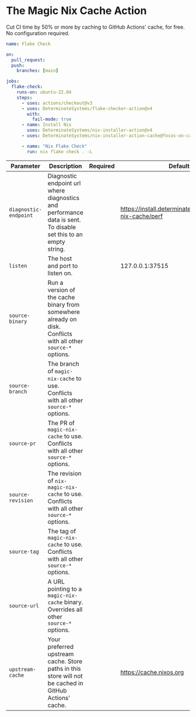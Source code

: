 # The Magic Nix Cache Action

Cut CI time by 50% or more by caching to GitHub Actions' cache, for free. No configuration required.

<!--
cat action.yml| nix run nixpkgs#yq-go -- '[[ "Parameter", "Description", "Required", "Default" ], ["-", "-", "-", "-"]] + [.inputs | to_entries | sort_by(.key) | .[] | ["`" + .key + "`", .value.description, .value.required // "", .value.default // ""]] | map(join(" | ")) | .[] | "| " + . + " |"' -r
-->

```yaml
name: Flake Check

on:
  pull_request:
  push:
    branches: [main]

jobs:
  flake-check:
    runs-on: ubuntu-22.04
    steps:
      - uses: actions/checkout@v3
      - uses: DeterminateSystems/flake-checker-action@v4
        with:
          fail-mode: true
      - name: Install Nix
        uses: DeterminateSystems/nix-installer-action@v4
      - uses: DeterminateSystems/nix-installer-action-cache@focus-on-cache

      - name: "Nix Flake Check"
        run: nix flake check . -L
```

| Parameter | Description | Required | Default |
| - | - | - | - |
| `diagnostic-endpoint` | Diagnostic endpoint url where diagnostics and performance data is sent. To disable set this to an empty string. |  | https://install.determinate.systems/magic-nix-cache/perf |
| `listen` | The host and port to listen on. |  | 127.0.0.1:37515 |
| `source-binary` | Run a version of the cache binary from somewhere already on disk. Conflicts with all other `source-*` options. |  |  |
| `source-branch` | The branch of `magic-nix-cache` to use. Conflicts with all other `source-*` options. |  |  |
| `source-pr` | The PR of `magic-nix-cache` to use. Conflicts with all other `source-*` options. |  |  |
| `source-revision` | The revision of `nix-magic-nix-cache` to use. Conflicts with all other `source-*` options. |  |  |
| `source-tag` | The tag of `magic-nix-cache` to use. Conflicts with all other `source-*` options. |  |  |
| `source-url` | A URL pointing to a `magic-nix-cache` binary. Overrides all other `source-*` options. |  |  |
| `upstream-cache` | Your preferred upstream cache. Store paths in this store will not be cached in GitHub Actions' cache. |  | https://cache.nixos.org |
